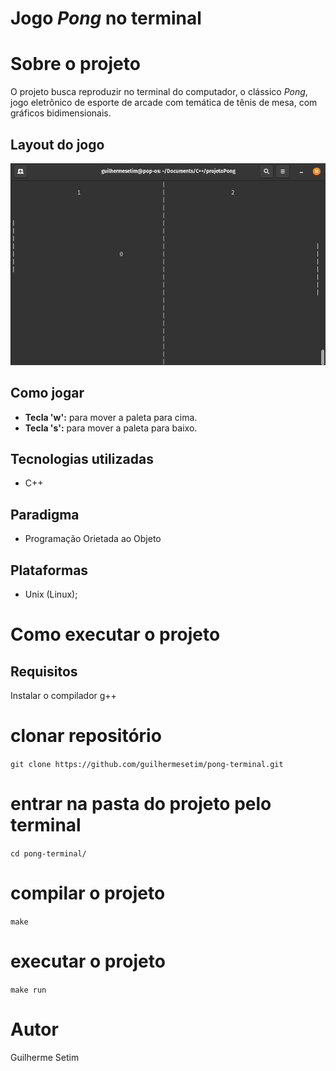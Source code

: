 # Jogo *Pong* no terminal

# Sobre o projeto

O projeto busca reproduzir no terminal do computador, o clássico *Pong*, jogo eletrônico de esporte de arcade com temática de tênis de mesa, com gráficos bidimensionais.


## Layout do jogo
![Jogo](assets/imagem1.png) 

## Como jogar
- **Tecla 'w':** para mover a paleta para cima.
- **Tecla 's':** para mover a paleta para baixo.


## Tecnologias utilizadas
- C++

## Paradigma
- Programação Orietada ao Objeto

## Plataformas
- Unix (Linux);

# Como executar o projeto

## Requisitos
Instalar o compilador g++


# clonar repositório
`git clone https://github.com/guilhermesetim/pong-terminal.git`

# entrar na pasta do projeto pelo terminal
`cd pong-terminal/`

# compilar o projeto 
`make`

# executar o projeto
`make run`

# Autor

Guilherme Setim